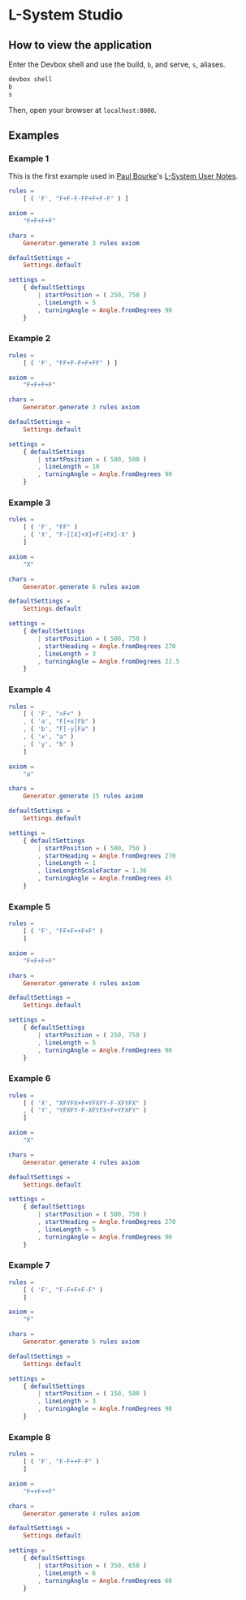 # L-System Studio

## How to view the application

Enter the Devbox shell and use the build, `b`, and serve, `s`, aliases.

```bash
devbox shell
b
s
```

Then, open your browser at `localhost:8000`.

## Examples

### Example 1

This is the first example used in [Paul Bourke](https://paulbourke.net/fractals/)'s [L-System User Notes](https://paulbourke.net/fractals/lsys/).

```elm
rules =
    [ ( 'F', "F+F-F-FF+F+F-F" ) ]

axiom =
    "F+F+F+F"

chars =
    Generator.generate 3 rules axiom

defaultSettings =
    Settings.default

settings =
    { defaultSettings
        | startPosition = ( 250, 750 )
        , lineLength = 5
        , turningAngle = Angle.fromDegrees 90
    }
```

### Example 2

```elm
rules =
    [ ( 'F', "FF+F-F+F+FF" ) ]

axiom =
    "F+F+F+F"

chars =
    Generator.generate 3 rules axiom

defaultSettings =
    Settings.default

settings =
    { defaultSettings
        | startPosition = ( 500, 500 )
        , lineLength = 10
        , turningAngle = Angle.fromDegrees 90
    }
```

### Example 3

```elm
rules =
    [ ( 'F', "FF" )
    , ( 'X', "F-[[X]+X]+F[+FX]-X" )
    ]

axiom =
    "X"

chars =
    Generator.generate 6 rules axiom

defaultSettings =
    Settings.default

settings =
    { defaultSettings
        | startPosition = ( 500, 750 )
        , startHeading = Angle.fromDegrees 270
        , lineLength = 3
        , turningAngle = Angle.fromDegrees 22.5
    }
```

### Example 4

```elm
rules =
    [ ( 'F', ">F<" )
    , ( 'a', "F[+x]Fb" )
    , ( 'b', "F[-y]Fa" )
    , ( 'x', "a" )
    , ( 'y', "b" )
    ]

axiom =
    "a"

chars =
    Generator.generate 15 rules axiom

defaultSettings =
    Settings.default

settings =
    { defaultSettings
        | startPosition = ( 500, 750 )
        , startHeading = Angle.fromDegrees 270
        , lineLength = 1
        , lineLengthScaleFactor = 1.36
        , turningAngle = Angle.fromDegrees 45
    }
```

### Example 5

```elm
rules =
    [ ( 'F', "FF+F++F+F" )
    ]

axiom =
    "F+F+F+F"

chars =
    Generator.generate 4 rules axiom

defaultSettings =
    Settings.default

settings =
    { defaultSettings
        | startPosition = ( 250, 750 )
        , lineLength = 5
        , turningAngle = Angle.fromDegrees 90
    }
```

### Example 6

```elm
rules =
    [ ( 'X', "XFYFX+F+YFXFY-F-XFYFX" )
    , ( 'Y', "YFXFY-F-XFYFX+F+YFXFY" )
    ]

axiom =
    "X"

chars =
    Generator.generate 4 rules axiom

defaultSettings =
    Settings.default

settings =
    { defaultSettings
        | startPosition = ( 500, 750 )
        , startHeading = Angle.fromDegrees 270
        , lineLength = 5
        , turningAngle = Angle.fromDegrees 90
    }
```

### Example 7

```elm
rules =
    [ ( 'F', "F-F+F+F-F" )
    ]

axiom =
    "F"

chars =
    Generator.generate 5 rules axiom

defaultSettings =
    Settings.default

settings =
    { defaultSettings
        | startPosition = ( 150, 500 )
        , lineLength = 3
        , turningAngle = Angle.fromDegrees 90
    }
```

### Example 8

```elm
rules =
    [ ( 'F', "F-F++F-F" )
    ]

axiom =
    "F++F++F"

chars =
    Generator.generate 4 rules axiom

defaultSettings =
    Settings.default

settings =
    { defaultSettings
        | startPosition = ( 350, 650 )
        , lineLength = 6
        , turningAngle = Angle.fromDegrees 60
    }
```

